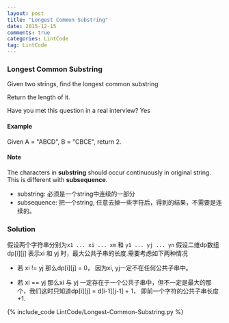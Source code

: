 ```yaml
---
layout: post
title: "Longest Common Substring"
date: 2015-12-15
comments: true
categories: LintCode
tag: LintCode
---
```




### Longest Common Substring

Given two strings, find the longest common substring

Return the length of it.

Have you met this question in a real interview? Yes

#### Example
Given A = "ABCD", B = "CBCE", return 2.

#### Note
The characters in **substring** should occur continuously in original string. This is different with **subsequence**.

* substring: 必须是一个string中连续的一部分
* subsequence: 把一个string, 任意去掉一些字符后，得到的结果，不需要是连续的。

<!-- more -->

### Solution
假设两个字符串分别为`x1 ... xi ... xm` 和 `y1 ... yj ... yn`
假设二维dp数组 dp[i][j] 表示xi 和 yj 时，最大公共子串的长度.需要考虑如下两种情况

* 若 xi != yj 那么dp[i][j] = 0， 因为xi, yj一定不在任何公共子串中。

* 若 xi == yj 那么xi 与 yj 一定存在于一个公共子串中，但不一定是最大的那个，我们这时只知道dp[i][j] = d[i-1][j-1] + 1， 即前一个字符的公共子串长度+1.

{% include_code LintCode/Longest-Common-Substring.py %}


